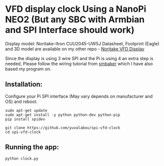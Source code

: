 # VFD display clock Using a NanoPi NEO2 (But any SBC with Armbian and SPI Interface should work)

Display model: Noritake-Itron CUU2045-UW5J
Datasheet, Footprint (Eagle) and 3D model are available on my other repo - [Noritake VFD Display](https://github.com/yuvalabou/Eagle-Library/tree/master/Noritake_VFD)

Since the display is using 3 wire SPI and the Pi is using 4 an extra step is needed, Please follow the wiring tutorial from [smbaker](https://www.smbaker.com/interfacing-a-vfd-display-to-the-raspberry-pi) which I have also based my program on.

## Installation:

Configure your Pi SPI interface (May vary depends on manufacturer and OS) and reboot.

```
sudo apt-get update
sudo apt-get install -y python python-dev python-pip
pip install spidev

git clone https://github.com/yuvalabou/spi-vfd-clock
cd spi-vfd-clock
```

## Running the app:

```
python clock.py
```